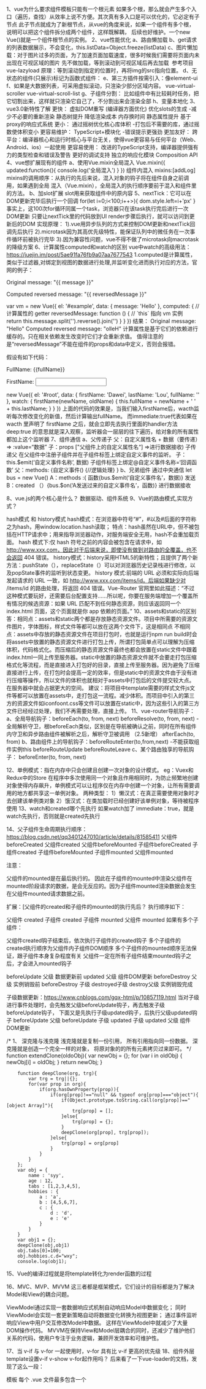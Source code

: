 1、vue为什么要求组件模板只能有一个根元素
 如果多个根，那么就会产生多个入口（遍历，查找）从效率上说不方便。其次真有多入口是可以优化的，它必定有子节点
 此子节点就成为了新根节点，从vue的角度来说，如果一个组件有多个根，说明可以把这个组件拆分成两个组件，这样既解耦，
 后续也好维护。一个new Vue()就是一个组件根节点的实例。
2、vue性能优化
 a、路由懒加载
 b、get请求的列表数据展示，不会变化，this.listData=Object.freeze(listData)
 c、图片懒加载：对于图片过多的页面，为了加速页面加载速度，很多时候我们需要将页面内未出现在可视区域的图片
    先不做加载，等到滚动到可视区域后再去加载
    <img v-lazy="/static/img/1.png">
    参考项目 vue-lazyload
    原理：等到滚动到指定的位置时，再将img的src指向位置。
d、无状态的组件(只展示)标记为函数式组件：<template functional></template>
e、第三方插件按需引入：像element-ui
f、如果是大数据列表，可采用虚拟滚动，只渲染少部分区域内容。 vue-virtual-scroller  vue-virtual-scroll-list
g、子组件分割： 比如组件中有比较耗时任务，把它切割出来，这样就只渲染它自己了，不分割出来会渲染全部
h、变量本地化
3、vue3.0新特性了解
  更快： 
    虚拟DOM重写   (编译器方面优化)
    优化slots的生成   -减少不必要的重新渲染
    静态树提升      降低渲染成本  内存换时间
    静态属性提升
    基于proxy的响应式系统
  更小：
    通过摇树优化核心库体积   -打包后不需要的库，通过摇数使体积变小
  更容易维护：
    TypeScript+模块化  -错误提示更强劲
  更加友好：
    跨平台：编译器核心和运行时核心与平台无关，使得vue更容易与任何平台（Web、Android、ios）一起使用
  更容易使用：
    改进的TypeScript支持，编译器提供强有力的类型检查和错误及警告
    更好的调试支持
    独立的响应化模块
    Composition API
4、vue想扩展现有的组件
  a、使用Vue.mixin全局混入
     Vue.mixin({
         updated:function(){
             console.log('全局混入')
         }
     })
     组件内混入 mixins:[addLog]
    mixins的调用顺序：从执行的先后来说，混入对象的钩子将在组件自身之前调用，如果遇到全局
    混入（Vue.mixin），全局混入的执行顺序要前于混入和组件里的方法。
  b、加slot扩展
    slot用来获取组件中的原内容
5、nextTick：它可以在DOM更新完毕后执行一个回调
  for(let i=0;i<100;i++>){
      dom.style.left=i+'px'
  }
  事实上，这100次for循环同属一个task，浏览器只在该task执行完后进行一次DOM更新
  只要让nextTick里的代码放到UI render步骤后执行，就可以访问到更新后的DOM
  实现原理：
   1).vue用异步队列的方式来控制DOM更新和nextTick回调先后执行
   2).microtask因为其高优先级特性，能保证队列中的微任务在一次事件循环前被执行完毕
   3).因为兼容性问题，vue不得不做了microtask向macrotask的降级方案
6、计算属性computed和watch的区别
  vue中watch的高级用法：  https://juejin.im/post/5ae91fa76fb9a07aa7677543
  1.computed是计算属性，类似于过滤器,对绑定到视图的数据进行处理,并监听变化进而执行对应的方法，官网的例子：
<div id="example">
  <p>Original message: "{{ message }}"</p>
  <p>Computed reversed message: "{{ reversedMessage }}"</p>
</div>
var vm = new Vue({
  el: '#example',
  data: {
    message: 'Hello'
  },
  computed: {
    // 计算属性的 getter
    reversedMessage: function () {
      // `this` 指向 vm 实例
      return this.message.split('').reverse().join('')
    }
  }
})
结果：
Original message: "Hello"
Computed reversed message: "olleH"
计算属性是基于它们的依赖进行缓存的。只在相关依赖发生改变时它们才会重新求值。
值得注意的是“reversedMessage”不能在组件的props和data中定义，否则会报错。

假设有如下代码：
<div>
      <p>FullName: {{fullName}}</p>
      <p>FirstName: <input type="text" v-model="firstName"></p>
</div>

new Vue({
  el: '#root',
  data: {
    firstName: 'Dawei',
    lastName: 'Lou',
    fullName: ''
  },
  watch: {
    firstName(newName, oldName) {
      this.fullName = newName + ' ' + this.lastName;
    }
  } 
})
上面的代码的效果是，当我们输入firstName后，wacth监听每次修改变化的新值，然后计算输出fullName。
而immediate:true代表如果在 wacth 里声明了 firstName 之后，就会立即先去执行里面的handler方法
deep:true 的意思就是深入观察，监听器会一层层的往下遍历，给对象的所有属性都加上这个监听器
7、组件通信
 a、父传递子
父：自定义属性名 + 数据（要传递）=> :value=“数据”
子：props ["父组件上的自定义属性名“] =>进行数据接收)
子传递父
在父组件中注册子组件并在子组件标签上绑定自定义事件的监听。
子：this.$emit(‘自定义事件名称’, 数据) 子组件标签上绑定@自定义事件名称=‘回调函数’
父：methods: {自定义事件() {//逻辑处理} }
b、兄弟组件
通过中央通信 let bus = new Vue()
A：methods :{ 函数{bus.$emit(‘自定义事件名’，数据)} 发送
B：created （）{bus.$on(‘A发送过来的自定义事件名’，函数)} 进行数据接收

8、vue.js的两个核心是什么？
  数据驱动、组件系统
9、Vue的路由模式,实现方式？

hash模式 和 history模式
hash模式：在浏览器中符号“#”，#以及#后面的字符称之为hash，用window.location.hash读取；
特点：hash虽然在URL中，但不被包括在HTTP请求中；用来指导浏览器动作，对服务端安全无用，hash不会重加载页面。
hash 模式下:仅 hash 符号之前的内容会被包含在请求中，如 http://www.xxx.com，因此对于后端来说，即使没有做到对路由的全覆盖，也不会返回 404 错误。
history模式：history采用HTML5的新特性；且提供了两个新方法：pushState（），replaceState（）可以对浏览器历史记录栈进行修改，以及popState事件的监听到状态变更。
history 模式:前端的 URL 必须和实际向后端发起请求的 URL 一致，如 http://www.xxx.com/items/id。后端如果缺少对 /items/id 的路由处理，将返回 404 错误。Vue-Router 官网里如此描述：“不过这种模式要玩好，还需要后台配置支持……所以呢，你要在服务端增加一个覆盖所有情况的候选资源：如果 URL 匹配不到任何静态资源，则应该返回同一个 index.html 页面，这个页面就是你 app 依赖的页面。”
10、assets和static的区别
答：相同点：assets和static两个都是存放静态资源文件。项目中所需要的资源文件图片，字体图标，样式文件等都可以放在这两个文件下，这是相同点 
不相同点：assets中存放的静态资源文件在项目打包时，也就是运行npm run build时会将assets中放置的静态资源文件进行打包上传，所谓打包简单点可以理解为压缩体积，代码格式化。而压缩后的静态资源文件最终也都会放置在static文件中跟着index.html一同上传至服务器。static中放置的静态资源文件就不会要走打包压缩格式化等流程，而是直接进入打包好的目录，直接上传至服务器。因为避免了压缩直接进行上传，在打包时会提高一定的效率，但是static中的资源文件由于没有进行压缩等操作，所以文件的体积也就相对于assets中打包后的文件提交较大点。在服务器中就会占据更大的空间。
建议：将项目中template需要的样式文件js文件等都可以放置在assets中，走打包这一流程。减少体积。而项目中引入的第三方的资源文件如iconfoont.css等文件可以放置在static中，因为这些引入的第三方文件已经经过处理，我们不再需要处理，直接上传。
11、vue-router导航钩子：
  a、全局导航钩子：beforeEach(to, from, next) 
                  beforeResolve(to, from, next) -全局解析守卫，根beforeEach类似，区别是在导航被确认之前，同时在所有组件内守卫和异步路由组件被解析之后，解析守卫被调用 （2.5新增）
                  afterEach(to, from)
  b、路由组件上的导航钩子：beforeRouteEnter(to,from,next) -不能获取组件实例this
                         beforeRouteUpdate  beforeRouteLeave
  c、某个路由独享的导航钩子： beforeEnter(to, from, next)

12、单例模式：指在内存中只会创建且创建一次对象的设计模式。
  eg：Vuex和Redux中的Store
  在程序中多次使用同一个对象且作用相同时，为防止频繁地创建对象使得内存飙升，单例模式可以让程序仅在内存中创建一个对象，让所有需要调用的地方都共享这一单例对象。
  两种类型： 
    1）懒汉式：在真正需要使用对象时才去创建该单例类对象
    2）饿汉式：在类加载时已经创建好该单例对象，等待被程序使用
13、watch和created哪个先执行
 如果watch加了 immediate：true，就是watch先执行，否则就是created先执行

14、父子组件生命周期执行顺序：
https://blog.csdn.net/qq3401247010/article/details/81585411
<template>
  <div id="parent">
    <child></child>
  </div>
</template>
父组件beforeCreated
父组件created
父组件beforeMounted
子组件beforeCreated
子组件created
子组件beforeMounted
子组件mounted
父组件mounted

注意：

父组件的mounted是在最后执行的。
因此在子组件的mounted中渲染父组件在mounted阶段请求的数据，是会无反应的。因为子组件mounted渲染数据会发生在父组件mounted请求数据之前。

扩展：[父组件的created和子组件的mounted的执行先后？
执行顺序如下：

父组件 created
子组件 created
子组件 mounted
父组件 mounted
如果有多个子组件：

父组件created钩子结束后，依次执行子组件的created钩子
多个子组件的created执行顺序为父组件内子组件DOM顺序
多个子组件的mounted顺序无法保证，跟子组件本身复杂程度有关
父组件一定在所有子组件结束mounted钩子之后，才会进入mounted钩子

beforeUpdate 父级 数据更新前
updated 父级 组件DOM更新
beforeDestroy 父级 实例销毁前
beforeDestroy 子级
destroyed子级
destroy父级 实例销毁完成

子级数据更新：https://www.cnblogs.com/gqx-html/p/10857119.html
当对子级进行事件处理时，会先触发父级beforeUpdate钩子，再去触发子级beforeUpdate钩子，
下面又是先执行子级updated钩子，后执行父级updated钩子
beforeUpdate 父级
beforeUpdate 子级
updated 子级
updated 父级 组件DOM更新

 /* 1、 深克隆与浅克隆
        浅克隆就是复制一份引用， 所有引用指向同一份数据。
        深克隆就是创造一个完全一样的对象， 将原对象的的所有元素拷贝过来即可。
    */
        function extendClone(oldoObj){
            var newObj = {};
            for (var i in oldObj) {
                newObj[i] = oldObj;
            }
            return newObj;
        }

        function deepClone(org, trg){
            var trg = trg||{};
            for(var prop in org){
                if(org.hasOwnProperty(prop)){
                    if(org[prop]!=="null" && typeof org[prop]==="object"){
                        if(Object.prototype.toString.call(org[prop])=="[object Array]"){
                            trg[prop] = [];
                        }else{
                            trg[prop] = {};
                        }
                        deepClone(org[prop], trg[prop]);
                    }else{
                        trg[prop] = org[prop]
                    }
                }
            }
        };
        var obj = {
            name : 'syy',
            age : 12,
            tabs : [1,2,3,4,5],
            hobbies : {
                a : 'a',
                b : [4,5,6,7],
                c : {
                    d : 'd',
                    e : 'e'
                }
            }
        }
        var obj1 = {};
        deepClone(obj,obj1)
        obj.tabs[0]=100;
        obj.hobbies.c.d="wxy";
        console.log(obj1);

15、Vue的编译过程就是将template转化为render函数的过程

16、MVC、MVP、MVVM
这三者都是框架模式，它们设计的目标都是为了解决Model和View的耦合问题。

ViewModel通过实现一套数据响应式机制自动响应Model中数据变化；
同时ViewModel会实现一套更新策略自动将数据变化转换为视图更新；
通过事件监听响应View中用户交互修改Model中数据。
这样在ViewModel中就减少了大量DOM操作代码。
MVVM在保持View和Model层耦合的同时，还减少了维护他们关系的代码，使用户专注于业务逻辑，兼顾开发效率和可维护性。

17、当 v-if 与 v-for 一起使用时，v-for 具有比 v-if 更高的优先级
18、组件外层template设置v-if v-show v-for起作用吗？
后来看了一下vue-loader的文档，发现了这么一段：

模板
每个 .vue 文件最多包含一个 <template>块。
内容将被提取并传递给 vue-template-compiler 为字符串，预处理为 JavaScript 渲染函数，并最终注入到从 <script> 导出的组件中。
意思是，单文件组件的template相当于是一个标明需要交给Vue的渲染函数进行处理的内容范围的占位符，webpack处理的时候会直接提取出最外层template内的内容，忽略掉template这个标签本身，所以写在template上的属性和指令都是没有用的。

那为什么写在里面的template就能用呢？因为这两个根本不是一个东西，只是正好同名了而已。最外面的那个只是一个占位符，里面的则有实际的用途。

总结：组件最外层的template上面的属性和指令不起作用，内层的template上设key报错：<template> cannot be keyed. Place the key on real elements instead. 应该将key设置到template内实际元素上
19、data为什么是一个函数而不是一个对象？
抽离出的组件有复用性，如果data是一个对象，那么它所有的实例都会共享这些数据。
在js中函数具有独立作用域，外部无法访问其内部变量。
20、new 做了那些事？
描述new一个对象的过程

创建一个新对象
this指向这个新对象
执行代码 对this赋值
返回this

new操作符新建了一个空对象，这个对象原型指向构造函数的prototype，执行构造函数后返回这个对象

1、创建一个空的对象
2、链接到原型
3、绑定this指向，执行构造函数
4、确保返回的是对象 
21、跨域
https://www.imooc.com/article/291931



  

